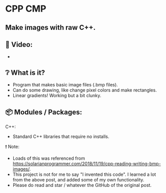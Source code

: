 # CPP CMP

## Make images with raw C++.

## :cinema: Video:
* 

## :grey_question: What is it?
* Program that makes basic image files (.bmp files).
* Can do some drawing, like change pixel colors and make rectangles.
* Linear gradients! Working but a bit clunky.

## :package: Modules / Packages:
C++:
* Standard C++ libraries that require no installs.

:exclamation: Note:
* Loads of this was referenced from https://solarianprogrammer.com/2018/11/19/cpp-reading-writing-bmp-images/.
* This project is not for me to say "I invented this code". I learned a lot from the above post, and added some of my own functionality. 
* Please do read and star / whatever the GitHub of the original post.
